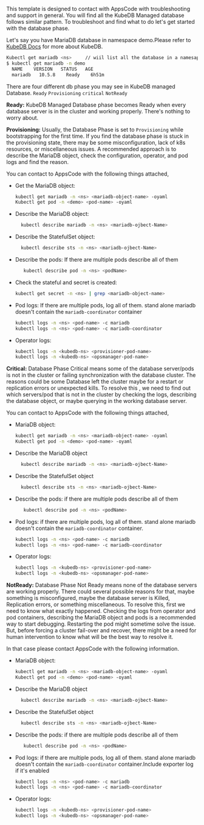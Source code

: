 This template is designed to contact with AppsCode with troubleshooting and support in general. You will find all the KubeDB Managed database follows similar pattern. To troubleshoot and find what to do let's get started with the database phase.

Let's say you have MariaDB database in namespace demo.Please refer to [KubeDB Docs](https://kubedb.com/docs/v2023.01.31/guides/mariadb/) for more about KubeDB.
```bash
Kubectl get mariadb <ns>     // wiil list all the database in a namesapce  
$ kubectl get mariadb -n demo
  NAME    VERSION   STATUS   AGE
  mariadb   10.5.8    Ready    6h51m
```
There are four different db phase you may see in KubeDB managed Database.
``Ready`` ``Provisioning`` ``critical`` ``NotReady``

**Ready:** KubeDB Managed Database phase becomes Ready when every database server is in the cluster and working properly. There's nothing to worry about.

**Provisioning:** Usually, the Database Phase is set to `Provisioning` while bootstrapping for the first time. If you find the database phase is stuck in the provisioning state,
there may be some misconfiguration, lack of k8s resources, or miscellaneous issues.
A recommended approach is to describe the MariaDB object, check the configuration, operator, and pod logs and find the reason.

You can contact to AppsCode with the following things attached,
- Get the MariaDB object:
    ```bash
    kubectl get mariadb -n <ns> <mariadb-object-name> -oyaml
    Kubectl get pod -n <demo> <pod-name> -oyaml 
    ```
- Describe the MariaDB object:
    ```bash
      kubectl describe mariadb -n <ns> <mariadb-ojbect-Name> 
    ```
- Describe the StatefulSet object:
    ```bash
      kubectl describe sts -n <ns> <mariadb-ojbect-Name>
    ```
- Describe the pods: If there are multiple pods describe all of them
    ```bash
       kubectl describe pod -n <ns> <podName> 
    ```
- Check the stateful and secret is created:
    ```bash
    kubectl get secret -n <ns> | grep <mariadb-object-name>
    ```
- Pod logs: If there are multiple pods, log all of them. stand alone mariadb doesn't contain the `mariadb-coordinator` container
    ```bash
    kubectl logs -n <ns> <pod-name> -c mariadb
    kubectl logs -n <ns> <pod-name> -c mariadb-coordinator  
    ```
- Operator logs:
    ```bash
    kubectl logs -n <kubedb-ns> <provisioner-pod-name>
    kubectl logs -n <kubedb-ns> <opsmanager-pod-name>
    ```

**Critical:** Database Phase Critical means some of the database server/pods is not in the cluster or failing synchronization with the database cluster.
The reasons could be some Database left the cluster maybe for a restart or replication errors or unexpected kills.
To resolve this , we need to  find out which servers/pod that is not in the cluster by checking the logs, describing the database object, or maybe querying in the working database server.

You can contact to AppsCode with the following things attached,

- MariaDB object:
    ```bash
    kubectl get mariadb -n <ns> <mariadb-object-name> -oyaml
    Kubectl get pod -n <demo> <pod-name> -oyaml 
    ```
- Describe the MariaDB object
    ```bash
      kubectl describe mariadb -n <ns> <mariadb-ojbect-Name> 
    ```
- Describe the StatefulSet object
    ```bash
      kubectl describe sts -n <ns> <mariadb-ojbect-Name>
    ```
- Describe the pods: if there are multiple pods describe all of them
    ```bash
       kubectl describe pod -n <ns> <podName> 
    ```
- Pod logs:  if there are multiple pods, log all of them. stand alone mariadb doesn't contain the `mariadb-coordinator` container.
    ```bash
    kubectl logs -n <ns> <pod-name> -c mariadb
    kubectl logs -n <ns> <pod-name> -c mariadb-coordinator  
    ```
- Operator logs:
    ```bash
    kubectl logs -n <kubedb-ns> <provisioner-pod-name>
    kubectl logs -n <kubedb-ns> <opsmanager-pod-name>
    ```

**NotReady:** Database Phase Not Ready means none of the database servers are working properly. There could several possible reasons for that, maybe something is misconfigured,
maybe the database server is Killed, Replication errors, or something miscellaneous.
To resolve this, first we need to know what exactly happened. Checking the logs from operator and pod containers, describing the MariaDB object and pods is a recommended way to start debugging. Restarting the pod might sometime solve the issue. But, before forcing a cluster fail-over and recover,
there might be a need for human intervention to know what will be the best way to resolve it.

In that case please contact AppsCode with the following information.

- MariaDB object:
    ```bash
    kubectl get mariadb -n <ns> <mariadb-object-name> -oyaml
    Kubectl get pod -n <demo> <pod-name> -oyaml 
    ```
- Describe the MariaDB object
    ```bash
      kubectl describe mariadb -n <ns> <mariadb-ojbect-Name> 
    ```
- Describe the StatefulSet object
    ```bash
      kubectl describe sts -n <ns> <mariadb-ojbect-Name>
    ```
- Describe the pods: if there are multiple pods describe all of them
    ```bash
       kubectl describe pod -n <ns> <podName> 
    ```
- Pod logs:  if there are multiple pods, log all of them. stand alone mariadb doesn't contain the `mariadb-coordinator` container.Include exporter log if it's enabled
    ```bash
    kubectl logs -n <ns> <pod-name> -c mariadb
    kubectl logs -n <ns> <pod-name> -c mariadb-coordinator
    ```
- Operator logs:
    ```bash
    kubectl logs -n <kubedb-ns> <provisioner-pod-name>
    kubectl logs -n <kubedb-ns> <opsmanager-pod-name>
    ```